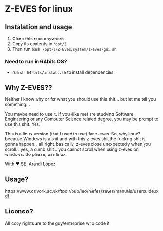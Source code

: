 # Z-EVES for linux

## Instalation and usage

1. Clone this repo anywhere
2. Copy its contents in `/opt/Z`
3. Then run `bash /opt/Z/Z-Eves/system/z-eves-gui.sh`

### Need to run in 64bits OS?

- run `sh 64-bits/install.sh` to install dependencies

## Why Z-EVES??

Neither I know why or for what you should use this shit... but let me tell you something...

You maybe need to use it. If you (like me) are studying Software Engineering or any Computer Science related degree, you may be prompt to use this shit. Yes.

This is a linux version (that I used to use) for z-eves. So, why linux? because Windows is a shit and with this z-eves shit the fucking shit is gonna happen... all right, basically, z-eves close unexpectedly when you scroll... yes, a dumb shit... you cannot scroll when using z-eves on windows. So please, use linux.

With :heart: SE. Arandi López


## Usage?

https://www.cs.york.ac.uk/ftpdir/pub/leo/mefes/zeves/manuals/userguide.pdf

## License?
All copy rights are to the guy/enterprise who code it
